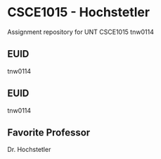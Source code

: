 # CSCE1015 - Hochstetler
Assignment repository for UNT CSCE1015
tnw0114
## EUID
tnw0114
## EUID
tnw0114
## Favorite Professor
Dr. Hochstetler

